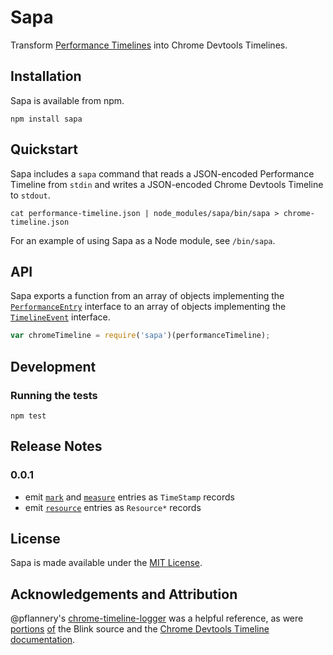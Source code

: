 # Sapa

Transform [Performance Timelines][Performance Timeline] into Chrome Devtools
Timelines.

## Installation

Sapa is available from npm.

``` shell
npm install sapa
```

## Quickstart

Sapa includes a `sapa` command that reads a JSON-encoded Performance Timeline
from `stdin` and writes a JSON-encoded Chrome Devtools Timeline to `stdout`.

``` shell
cat performance-timeline.json | node_modules/sapa/bin/sapa > chrome-timeline.json
```

For an example of using Sapa as a Node module, see `/bin/sapa`.

## API

Sapa exports a function from an array of objects implementing the
[`PerformanceEntry`][PerformanceEntry] interface to an array of objects
implementing the [`TimelineEvent`][protocol.json] interface.

```javascript
var chromeTimeline = require('sapa')(performanceTimeline);
```

## Development

### Running the tests

``` shell
npm test
```

## Release Notes

### 0.0.1

- emit [`mark`][PerformanceMark] and [`measure`][PerformanceMeasure] entries as
  `TimeStamp` records
- emit [`resource`][PerformanceResourceTiming] entries as `Resource*` records

## License

Sapa is made available under the [MIT License].

## Acknowledgements and Attribution

@pflannery's [chrome-timeline-logger] was a helpful reference, as were
[portions][protocol.json] [of][TimelineModel.js] the Blink source and the
[Chrome Devtools Timeline documentation].

[Performance Timeline]: http://www.w3.org/TR/performance-timeline
[PerformanceEntry]: http://www.w3.org/TR/performance-timeline/#performanceentry
[PerformanceMark]: http://www.w3.org/TR/user-timing/#performancemark
[PerformanceMeasure]: http://www.w3.org/TR/user-timing/#performancemeasure
[PerformanceResourceTiming]: http://www.w3.org/TR/resource-timing/#performanceresourcetiming
[MIT License]: http://opensource.org/licenses/mit-license.php
[chrome-timeline-logger]: https://github.com/pflannery/chrome-timeline-logger
[protocol.json]: https://chromium.googlesource.com/chromium/blink/+/master/Source/devtools/protocol.json
[TimelineModel.js]: https://chromium.googlesource.com/chromium/blink/+/master/Source/devtools/front_end/timeline/TimelineModel.js
[Chrome Devtools Timeline documentation]: https://developer.chrome.com/devtools/docs/timeline
